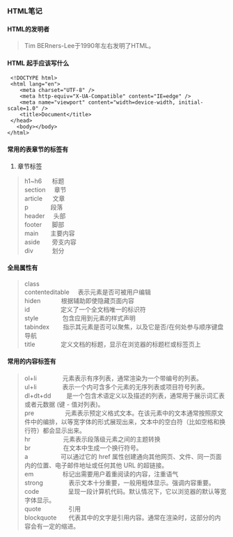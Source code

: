 ### HTML笔记
#### HTML的发明者
> Tim BERners-Lee于1990年左右发明了HTML。 
 #### HTML 起手应该写什么
```
 <!DOCTYPE html>
 <html lang="en">
    <meta charset="UTF-8" />
    <meta http-equiv="X-UA-Compatible" content="IE=edge" />
    <meta name="viewport" content="width=device-width, initial-scale=1.0" />
    <title>Document</title>
 </head>
   <body></body>
</html>
```
 #### 常用的表章节的标签有
 
1. 章节标签
> h1~h6&nbsp;&nbsp;&nbsp;&nbsp;&nbsp;&nbsp;标题  
> section&nbsp;&nbsp;&nbsp;&nbsp;&nbsp;章节  
> article&nbsp;&nbsp;&nbsp;&nbsp;&nbsp;&nbsp;文章  
> p&nbsp;&nbsp;&nbsp;&nbsp;&nbsp;&nbsp;&nbsp;&nbsp;&nbsp;&nbsp;&nbsp;&nbsp;&nbsp;段落  
> header&nbsp;&nbsp;&nbsp;&nbsp;&nbsp;头部  
> footer&nbsp;&nbsp;&nbsp;&nbsp;&nbsp;&nbsp;脚部  
> main&nbsp;&nbsp;&nbsp;&nbsp;&nbsp;&nbsp;&nbsp;主要内容  
> aside&nbsp;&nbsp;&nbsp;&nbsp;&nbsp;&nbsp;&nbsp;旁支内容  
> div&nbsp;&nbsp;&nbsp;&nbsp;&nbsp;&nbsp;&nbsp;&nbsp;&nbsp;&nbsp;&nbsp;划分

#### 全局属性有
> class  
> contenteditable     表示元素是否可被用户编辑  
> hiden            根据辅助即使隐藏页面内容  
> id                  定义了一个全文档唯一的标识符  
> style              包含应用到元素的样式声明  
> tabindex        指示其元素是否可以聚焦，以及它是否/在何处参与顺序键盘导航  
> title               定义文档的标题，显示在浏览器的标题栏或标签页上

 #### 常用的内容标签有
> ol+li               元素表示有序列表，通常渲染为一个带编号的列表。  
> ul+li               表示一个内可含多个元素的无序列表或项目符号列表。  
> dl+dt+dd             是一个包含术语定义以及描述的列表，通常用于展示词汇表或者元数据 (键 - 值对列表)。  
> pre                  元素表示预定义格式文本。在该元素中的文本通常按照原文件中的编排，以等宽字体的形式展现出来，文本中的空白符（比如空格和换行符）都会显示出来。  
> hr                   元素表示段落级元素之间的主题转换  
> br                   在文本中生成一个换行符号。  
> a                   可以通过它的 href 属性创建通向其他网页、文件、同一页面内的位置、电子邮件地址或任何其他 URL 的超链接。  
> em                &nbsp;&nbsp;&nbsp;标记出需要用户着重阅读的内容，注重语气  
> strong               表示文本十分重要，一般用粗体显示。强调内容重要。  
> code                 呈现一段计算机代码。默认情况下，它以浏览器的默认等宽字体显示。  
> quote                引用  
> blockquote           代表其中的文字是引用内容。通常在渲染时，这部分的内容会有一定的缩进。
